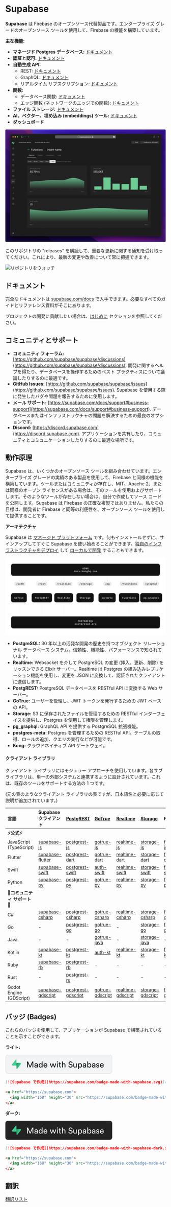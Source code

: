 # Supabase

**Supabase** は Firebase のオープンソース代替製品です。エンタープライズ グレードのオープンソース ツールを使用して、Firebase の機能を構築しています。

**主な機能:**

*   **マネージド Postgres データベース:** [ドキュメント](https://supabase.com/docs/guides/database)
*   **認証と認可:** [ドキュメント](https://supabase.com/docs/guides/auth)
*   **自動生成 API:**
    *   REST: [ドキュメント](https://supabase.com/docs/guides/api)
    *   GraphQL: [ドキュメント](https://supabase.com/docs/guides/graphql)
    *   リアルタイム サブスクリプション: [ドキュメント](https://supabase.com/docs/guides/realtime)
*   **関数:**
    *   データベース関数: [ドキュメント](https://supabase.com/docs/guides/database/functions)
    *   エッジ関数 (ネットワークのエッジでの関数): [ドキュメント](https://supabase.com/docs/guides/functions)
*   **ファイル ストレージ:** [ドキュメント](https://supabase.com/docs/guides/storage)
* **AI、ベクター、埋め込み (embeddings) ツール:** [ドキュメント](https://supabase.com/docs/guides/ai)
*   **ダッシュボード**

![Supabase ダッシュボード](https://raw.githubusercontent.com/supabase/supabase/master/apps/www/public/images/github/supabase-dashboard.png)

このリポジトリの "releases" を購読して、重要な更新に関する通知を受け取ってください。これにより、最新の変更や改善について常に把握できます。

<kbd><img src="https://raw.githubusercontent.com/supabase/supabase/d5f7f413ab356dc1a92075cb3cee4e40a957d5b1/web/static/watch-repo.gif" alt="リポジトリをウォッチ"/></kbd>

## ドキュメント

完全なドキュメントは [supabase.com/docs](https://supabase.com/docs) で入手できます。必要なすべてのガイドとリファレンス資料がそこにあります。

プロジェクトの開発に貢献したい場合は、[はじめに](./../DEVELOPERS.md) セクションを参照してください。

## コミュニティとサポート

*   **コミュニティ フォーラム:** [https://github.com/supabase/supabase/discussions](https://github.com/supabase/supabase/discussions). 開発に関するヘルプを得たり、データベースを操作するためのベスト プラクティスについて議論したりするのに最適です。
*   **GitHub Issues:** [https://github.com/supabase/supabase/issues](https://github.com/supabase/supabase/issues). Supabase を使用する際に発生したバグや問題を報告するために使用します。
*   **メール サポート:** [https://supabase.com/docs/support#business-support](https://supabase.com/docs/support#business-support). データベースまたはインフラストラクチャの問題を解決するための最良のオプションです。
*   **Discord:** [https://discord.supabase.com](https://discord.supabase.com). アプリケーションを共有したり、コミュニティとコミュニケーションしたりするのに最適な場所です。

## 動作原理

Supabase は、いくつかのオープンソース ツールを組み合わせています。エンタープライズ グレードの実績のある製品を使用して、Firebase と同様の機能を構築しています。ツールまたはコミュニティが存在し、MIT、Apache 2、または同様のオープン ライセンスがある場合は、そのツールを使用およびサポートします。そのようなツールが存在しない場合は、自分で作成してソース コードを公開します。Supabase は Firebase の正確な複製ではありません。私たちの目標は、開発者に Firebase と同等の利便性を、オープンソース ツールを使用して提供することです。

**アーキテクチャ**

Supabase は [マネージド プラットフォーム](https://supabase.com/dashboard) です。何もインストールせずに、サインアップしてすぐに Supabase を使い始めることができます。[独自のインフラストラクチャをデプロイ](https://supabase.com/docs/guides/hosting/overview) して [ローカルで開発](https://supabase.com/docs/guides/local-development) することもできます。

![アーキテクチャ](./../apps/docs/public/img/supabase-architecture.svg)

*   **PostgreSQL:** 30 年以上の活発な開発の歴史を持つオブジェクト リレーショナル データベース システム。信頼性、機能性、パフォーマンスで知られています。
*   **Realtime:** Websocket を介して PostgreSQL の変更 (挿入、更新、削除) をリッスンできる Elixir サーバー。Realtime は Postgres の組み込みレプリケーション機能を使用し、変更を JSON に変換して、認証されたクライアントに送信します。
*   **PostgREST:** PostgreSQL データベースを RESTful API に変換する Web サーバー。
*   **GoTrue:** ユーザーを管理し、JWT トークンを発行するための JWT ベースの API。
*   **Storage:** S3 に保存されたファイルを管理するための RESTful インターフェイスを提供し、Postgres を使用して権限を管理します。
*   **pg_graphql:** GraphQL API を提供する PostgreSQL 拡張機能。
*   **postgres-meta:** Postgres を管理するための RESTful API。テーブルの取得、ロールの追加、クエリの実行などが可能です。
*   **Kong:** クラウドネイティブ API ゲートウェイ。

#### クライアント ライブラリ

クライアント ライブラリにはモジュラー アプローチを使用しています。各サブライブラリは、単一の外部システムと連携するように設計されています。これは、既存のツールをサポートする方法の 1 つです。

(元の表のようなクライアント ライブラリの表ですが、日本語名と必要に応じて説明が追加されています。)

| 言語                       | Supabase クライアント                                                     | [PostgREST](https://www.postgresql.org/)                                                                         | [GoTrue](https://github.com/supabase/gotrue)                                                                                | [Realtime](https://github.com/supabase/realtime)                                                                              | [Storage](https://github.com/supabase/storage-api)                                                                                 | Functions                                                                               |
| :-------------------------- | :------------------------------------------------------------------ | :-------------------------------------------------------------------------------- | :------------------------------------------------------------------------------------ | :----------------------------------------------------------------------------------- | :-------------------------------------------------------------------------------------- | :----------------------------------------------------------------------------------- |
| **⚡️公式⚡️**      |                                                                     |                                                                                   |                                                                                      |                                                                                     |                                                                                        |                                                                                      |
| JavaScript (TypeScript)     | [supabase-js](https://github.com/supabase/supabase-js)               | [postgrest-js](https://github.com/supabase/postgrest-js)                             | [gotrue-js](https://github.com/supabase/gotrue-js)                                     | [realtime-js](https://github.com/supabase/realtime-js)                                 | [storage-js](https://github.com/supabase/storage-js)                                   | [functions-js](https://github.com/supabase/functions-js)                             |
| Flutter                     | [supabase-flutter](https://github.com/supabase/supabase-flutter)     | [postgrest-dart](https://github.com/supabase/postgrest-dart)                         | [gotrue-dart](https://github.com/supabase/gotrue-dart)                                 | [realtime-dart](https://github.com/supabase/realtime-dart)                             | [storage-dart](https://github.com/supabase/storage-dart)                               | [functions-dart](https://github.com/supabase/functions-dart)                         |
| Swift                      | [supabase-swift](https://github.com/supabase/supabase-swift)          | [postgrest-swift](https://github.com/supabase/supabase-swift/tree/main/Sources/PostgREST) | [auth-swift](https://github.com/supabase/supabase-swift/tree/main/Sources/Auth)     | [realtime-swift](https://github.com/supabase/supabase-swift/tree/main/Sources/Realtime) | [storage-swift](https://github.com/supabase/supabase-swift/tree/main/Sources/Storage) | [functions-swift](https://github.com/supabase/supabase-swift/tree/main/Sources/Functions) |
| Python                      | [supabase-py](https://github.com/supabase/supabase-py)               | [postgrest-py](https://github.com/supabase/postgrest-py)                             | [gotrue-py](https://github.com/supabase/gotrue-py)                                     | [realtime-py](https://github.com/supabase/realtime-py)                                 | [storage-py](https://github.com/supabase/storage-py)                                   | [functions-py](https://github.com/supabase/functions-py)                             |
| **💚コミュニティ サポート💚** |                                                                     |                                                                                   |                                                                                      |                                                                                     |                                                                                        |                                                                                      |
| C#                          | [supabase-csharp](https://github.com/supabase-community/supabase-csharp) | [postgrest-csharp](https://github.com/supabase-community/postgrest-csharp)           | [gotrue-csharp](https://github.com/supabase-community/gotrue-csharp)                 | [realtime-csharp](https://github.com/supabase-community/realtime-csharp)             | [storage-csharp](https://github.com/supabase-community/storage-csharp)                 | [functions-csharp](https://github.com/supabase-community/functions-csharp)           |
| Go                          | -                                                                   | [postgrest-go](https://github.com/supabase-community/postgrest-go)                     | [gotrue-go](https://github.com/supabase-community/gotrue-go)                           | -                                                                                   | [storage-go](https://github.com/supabase-community/storage-go)                       | [functions-go](https://github.com/supabase-community/functions-go)                   |
| Java                        | -                                                                   | -                                                                                   | [gotrue-java](https://github.com/supabase-community/gotrue-java)                       | -                                                                                   | [storage-java](https://github.com/supabase-community/storage-java)                   | -                                                                                   |
| Kotlin                      | [supabase-kt](https://github.com/supabase-community/supabase-kt)       | [postgrest-kt](https://github.com/supabase-community/supabase-kt/tree/master/Postgrest) | [auth-kt](https://github.com/supabase-community/supabase-kt/tree/master/Auth)         | [realtime-kt](https://github.com/supabase-community/supabase-kt/tree/master/Realtime)   | [storage-kt](https://github.com/supabase-community/supabase-kt/tree/master/Storage)   | [functions-kt](https://github.com/supabase-community/supabase-kt/tree/master/Functions) |
| Ruby                      | [supabase-rb](https://github.com/supabase-community/supabase-rb)      |      [postgrest-rb](https://github.com/supabase-community/postgrest-rb)                                                                             |    -                                                                                  |        -                                                                            |     -                                                                                 |          -                                                                          |
| Rust                      |      -                                                                 |       [postgrest-rs](https://github.com/supabase-community/postgrest-rs)                                                                            |      -                                                                                 |       -                                                                             |       -                                                                                |         -                                                                           |
| Godot Engine (GDScript)      |   [supabase-gdscript](https://github.com/supabase-community/godot-engine.supabase)                                                                  |        [postgrest-gdscript](https://github.com/supabase-community/postgrest-gdscript)                                                                            |        [gotrue-gdscript](https://github.com/supabase-community/gotrue-gdscript)                                                                                |    [realtime-gdscript](https://github.com/supabase-community/realtime-gdscript)                                                                                  |         [storage-gdscript](https://github.com/supabase-community/storage-gdscript)                                                                                 |  [functions-gdscript](https://github.com/supabase-community/functions-gdscript)                                                                                       |

## バッジ (Badges)

これらのバッジを使用して、アプリケーションが Supabase で構築されていることを示すことができます。

**ライト:**

![Supabase で作成](./../apps/www/public/badge-made-with-supabase.svg)

```md
[![Supabase で作成](https://supabase.com/badge-made-with-supabase.svg)](https://supabase.com)
```

```html
<a href="https://supabase.com">
  <img width="168" height="30" src="https://supabase.com/badge-made-with-supabase.svg" alt="Supabase で作成" />
</a>
```

**ダーク:**

![Supabase で作成 (ダーク バージョン)](./../apps/www/public/badge-made-with-supabase-dark.svg)

```md
[![Supabase で作成](https://supabase.com/badge-made-with-supabase-dark.svg)](https://supabase.com)
```

```html
<a href="https://supabase.com">
  <img width="168" height="30" src="https://supabase.com/badge-made-with-supabase-dark.svg" alt="Supabase で作成" />
</a>
```

## 翻訳

[翻訳リスト](./languages.md)
